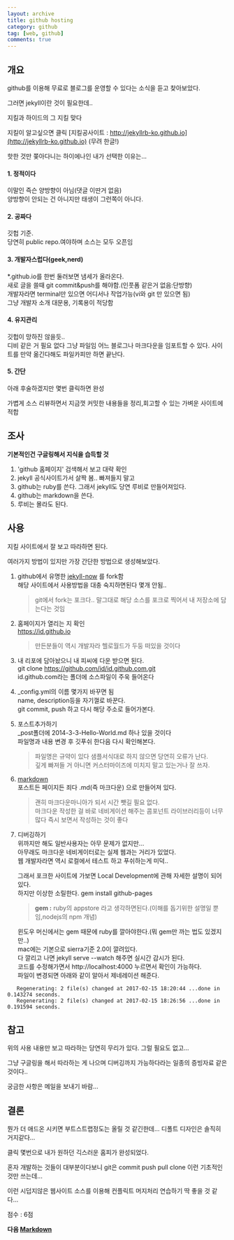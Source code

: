 ```yaml
---
layout: archive
title: github hosting
category: github
tag: [web, github]
comments: true
---
```


## 개요

github를 이용해 무료로 블로그를 운영할 수 있다는 소식을 듣고 찾아보았다.

그러면 jekyll이란 것이 필요한데..

지킬과 하이드의 그 지킬 맞다

지킬이 알고싶으면 클릭 [지킬공사이트 : http://jekyllrb-ko.github.io](http://jekyllrb-ko.github.io) (무려 한글!)

핫한 것만 쫒아다니는 하이에나인 내가 선택한 이유는...

#### 1. 정적이다
이말인 즉슨 양방향이 아님(댓글 이딴거 없음)     
양방향이 안되는 건 아니지만 태생이 그런쪽이 아니다.
 
#### 2. 공짜다
깃헙 기준.    
당연히 public repo.여야하며 소스는 모두 오픈임
    
#### 3. 개발자스럽다(geek,nerd)
*.github.io를 한번 둘러보면 냄세가 올라온다.    
새로 글을 쓸때 git commit&push를 해야함.(인풋폼 같은거 없음:단방향)    
개발자라면 terminal만 있으면 어디서나 작업가능(vi와 git 만 있으면 됨)    
그냥 개발자 소개 대문용, 기록용이 적당함
    
#### 4. 유지관리
깃헙이 망하진 않을듯..    
디비 같은 거 필요 없다 그냥 파일임
어느 블로그나 마크다운을 임포트할 수 있다.
사이트를 만약 옮긴다해도 파일카피만 하면 끝난다.

#### 5. 간단
아래 후술하겠지만 몇번 클릭하면 완성

가볍게 소스 리뷰하면서 지금껏 커밋한 내용들을 정리,회고할 수 있는 가벼운 사이트에 적합
    
## 조사

**기본적인건 구글링해서 지식을 습득할 것**
    
1. 'github 홈페이지' 검색해서 보고 대략 확인
2. jekyll 공식사이트가서 살짝 봄.. 빠져들지 말고
3. github는 ruby를 쓴다. 그래서 jekyll도 당연 루비로 만들어져있다.
4. github는 markdown을 쓴다. 
5. 루비는 몰라도 된다.

## 사용

지킬 사이트에서 잘 보고 따라하면 된다.

여러가지 방법이 있지만 가장 간단한 방법으로 생성해보았다.

1. github에서 유명한 [jekyll-now](https://github.com/barryclark/jekyll-now) 를 fork함       
    해당 사이트에서 사용방법을 대충 숙지하면된다 몇개 안됨..
    
    > git에서 fork는 포크다.. 말그대로 해당 소스를 포크로 찍어서 내 저장소에 담는다는 것임

2. 홈페이지가 열리는 지 확인   
    https://id.github.io
    
    > 만든분들이 역시 개발자라 헬로월드가 두둥 떠있을 것이다

3. 내 리포에 담아놨으니 내 피씨에 다운 받으면 된다.   
    git clone https://github.com/id/id.github.com.git   
    id.github.com라는 폴더에 소스파일이 주욱 들어온다
    
4. _config.yml의 이름 몇가지 바꾸면 됨   
    name, description등을 자기껄로 바꾼다.    
    git commit, push 하고 다시 해당 주소로 들어가본다.     
    
5. 포스트추가하기   
    _post폴더에 2014-3-3-Hello-World.md 하나 있을 것이다    
    파일명과 내용 변경 후 깃푸쉬 한다음 다시 확인해본다.   
    
    > 파일명은 규약이 있다 샘플서식대로 하지 않으면 당연히 오류가 난다.   
    깊게 빠져들 거 아니면 커스터마이즈에 미치지 말고 있는거나 잘 쓰자.    
    
6. [markdown](https://fkkmemi.github.io/markdown/)   
    포스트든 페이지든 죄다 .md(즉 마크다운) 으로 만들어져 있다.       
    
    > 괜히 마크다운마니아가 되서 시간 뺏길 필요 없다.    
    마크다운 작성한 걸 바로 네비게이션 해주는 콤포넌트 라이브러리등이 너무 많다 즉시 보면서 작성하는 것이 좋다
    
7. 디버깅하기   
    위까지만 해도 일반사용자는 아무 문제가 없지만...   
    아무래도 마크다운 네비게이터로는 실제 웹과는 거리가 있었다.   
    웹 개발자라면 역시 로컬에서 테스트 하고 푸쉬하는게 미덕..  
    
    그래서 포크한 사이트에 가보면 Local Development에 관해 자세한 설명이 되어있다.   
    하지만 이상한 소릴한다. gem install github-pages  
    
    > **gem :** ruby의 appstore 라고 생각하면된다.(이해를 돕기위한 설명일 뿐임,nodejs의 npm 개념)   
    
    윈도우 머신에서는 gem 때문에 ruby를 깔아야한다.(뭐 gem만 까는 법도 있겠지만..)      
    mac에는 기본으로 sierra기준 2.0이 깔려있다.   
    다 깔리고 나면 jekyll serve --watch 해주면 실시간 감시가 된다.    
    코드를 수정해가면서 http://localhost:4000 누르면서 확인이 가능하다.  
    파일이 변경되면 아래와 같이 알아서 제네레이션 해준다.
        
```text
   Regenerating: 2 file(s) changed at 2017-02-15 18:20:44 ...done in 0.143274 seconds.   
   Regenerating: 2 file(s) changed at 2017-02-15 18:26:56 ...done in 0.191594 seconds.
```    

    
## 참고

위의 사용 내용만 보고 따라하는 당연히 무리가 있다. 그럴 필요도 없고...   

그냥 구글링을 해서 따라하는 게 나으며 디버깅까지 가능하다라는 일종의 증빙자료 같은 것이다..
   
궁금한 사항은 메일을 보내기 바람...

## 결론

뭔가 더 애드온 시키면 부트스트랩정도는 올릴 것 같긴한데... 디폴트 디자인은 솔직히 거지같다...   

클릭 몇번으로 내가 원하던 긱스러운 홈피가 완성되었다.
        
혼자 개발하는 것들이 대부분이다보니 git은 commit push pull clone 이런 기초적인 것만 쓰는데...
      
이런 시덥지않은 웹사이트 소스를 이용해 컨플릭트 머지처리 연습하기 딱 좋을 것 같다...
   
점수 : 6점

    
    
**다음 [Markdown](/markdown/)**

    
    
    

    
    
    
    
    


